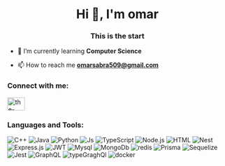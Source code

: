 <h1 align="center">Hi 👋, I'm omar</h1>
<h3 align="center">This is the start</h3>

- 🌱 I’m currently learning **Computer Science**

- 📫 How to reach me **omarsabra509@gmail.com**

<h3 align="left">Connect with me:</h3>
<p align="left">
<a href="https://www.linkedin.com/in/the-sabra" target="_blank"><img align="center" src="https://raw.githubusercontent.com/rahuldkjain/github-profile-readme-generator/master/src/images/icons/Social/linked-in-alt.svg" alt="the-sabra/" height="30" width="40" /></a>
</p>

<h3 align="left">Languages and Tools:</h3>

![C++]
![Java]
![Python]
![Js]
![TypeScript]
![Node.js]
![HTML]
![Nest]
![Express.js]
![JWT]
![Mysql]
![MongoDb]
![redis]
![Prisma]
![Sequelize]
![Jest]
![GraphQL]
![typeGraghQl]
![docker]




<!-- MARKDOWN LINKS & IMAGES -->
[MySQL]: https://img.shields.io/badge/MySQL-00000F?style=for-the-badge&logo=mysql&logoColor=white
[Nest]: https://img.shields.io/badge/nestjs-%23E0234E.svg?style=for-the-badge&logo=nestjs&logoColor=white
[Prisma]: https://img.shields.io/badge/Prisma-3982CE?style=for-the-badge&logo=Prisma&logoColor=white
[Jest]: https://img.shields.io/badge/-jest-%23C21325?style=for-the-badge&logo=jest&logoColor=white
[Express.js]: https://img.shields.io/badge/express.js-%23404d59.svg?style=for-the-badge&logo=express&logoColor=%2361DAFB
[Node.js]: https://img.shields.io/badge/node.js-026E00?style=for-the-badge&logo=node.js&logoColor=white
[TypeScript]: https://img.shields.io/badge/typescript-%23007ACC.svg?style=for-the-badge&logo=typescript&logoColor=white
[Js]: https://img.shields.io/badge/JavaScript-F7DF1E?style=for-the-badge&logo=javascript&logoColor=black
[Java]: https://img.shields.io/badge/java-%23ED8B00.svg?style=for-the-badge&logo=openjdk&logoColor=black
[C++]: https://img.shields.io/badge/c++-%2300599C.svg?style=for-the-badge&logo=c%2B%2B&logoColor=black
[HTML]: https://img.shields.io/badge/html5-%23E34F26.svg?style=for-the-badge&logo=html5&logoColor=white
[Python]: https://img.shields.io/badge/Python-14354C?style=for-the-badge&logo=python&logoColor=white
[JWT]: https://img.shields.io/badge/JWT-black?style=for-the-badge&logo=JSON%20web%20tokens
[MongoDb]: https://img.shields.io/badge/MongoDB-%234ea94b.svg?style=for-the-badge&logo=mongodb&logoColor=white
[Sequelize]: https://img.shields.io/badge/Sequelize-52B0E7?style=for-the-badge&logo=Sequelize&logoColor=black
[typeGraghQl]: https://img.shields.io/badge/-TypeGraphQL-%23C04392?style=for-the-badge
[GraphQL]: https://img.shields.io/badge/-GraphQL-E10098?style=for-the-badge&logo=graphql&logoColor=white
[docker]: https://img.shields.io/badge/docker-%230db7ed.svg?style=for-the-badge&logo=docker&logoColor=white
[redis]: https://img.shields.io/badge/redis-%23DD0031.svg?style=for-the-badge&logo=redis&logoColor=white
